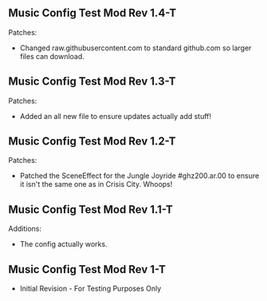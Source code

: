 ## Music Config Test Mod Rev 1.4-T
Patches:
- Changed raw.githubusercontent.com to standard github.com so larger files can download.
## Music Config Test Mod Rev 1.3-T
Patches:
- Added an all new file to ensure updates actually add stuff!
## Music Config Test Mod Rev 1.2-T
Patches:
- Patched the SceneEffect for the Jungle Joyride #ghz200.ar.00 to ensure it isn't the same one as in Crisis City. Whoops!
## Music Config Test Mod Rev 1.1-T
Additions:
- The config actually works.
## Music Config Test Mod Rev 1-T
- Initial Revision - For Testing Purposes Only

